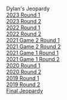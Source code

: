 <h>Dylan's Jeopardy</h>
<br><a href="https://dylanmc789.github.io/Jeopardy/jeopardy-2023-round1.html">2023 Round 1</a>
<br><a href="https://dylanmc789.github.io/Jeopardy/jeopardy-2023-round2.html">2023 Round 2</a>
<br><a href="https://dylanmc789.github.io/Jeopardy/jeopardy-2022-round1.html">2022 Round 1</a>
<br><a href="https://dylanmc789.github.io/Jeopardy/jeopardy-2022-round2.html">2022 Round 2</a>
<br><a href="https://dylanmc789.github.io/Jeopardy/jeopardy-2021-2-round1.html">2021 Game 2 Round 1</a>
<br><a href="https://dylanmc789.github.io/Jeopardy/jeopardy-2021-2-round2.html">2021 Game 2 Round 2</a>
<br><a href="https://dylanmc789.github.io/Jeopardy/jeopardy-2021-round1.html">2021 Game 1 Round 1</a>
<br><a href="https://dylanmc789.github.io/Jeopardy/jeopardy-2021-round2.html">2021 Game 1 Round 2</a>
<br><a href="https://dylanmc789.github.io/Jeopardy/jeopardy-2020-round1.html">2020 Round 1</a>
<br><a href="https://dylanmc789.github.io/Jeopardy/jeopardy-2020-round2.html">2020 Round 2</a>
<br><a href="https://dylanmc789.github.io/Jeopardy/jeopardy-2019-round1.html">2019 Round 1</a>
<br><a href="https://dylanmc789.github.io/Jeopardy/jeopardy-2019-round2.html">2019 Round 2</a>
<br><a href="https://dylanmc789.github.io/Jeopardy/final-jeopardy.html">Final Jeopardy</a>
